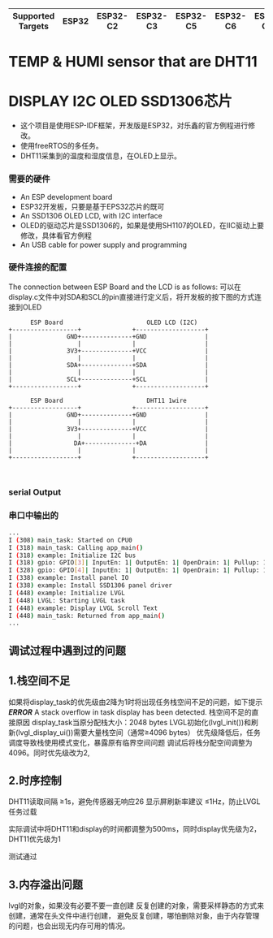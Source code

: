 | Supported Targets | ESP32 | ESP32-C2 | ESP32-C3 | ESP32-C5 | ESP32-C6 | ESP32-C61 | ESP32-H2 | ESP32-P4 | ESP32-S2 | ESP32-S3 |
| ----------------- | ----- | -------- | -------- | -------- | -------- | --------- | -------- | -------- | -------- | -------- |


#  TEMP & HUMI sensor that are DHT11
#  DISPLAY I2C OLED SSD1306芯片

* 这个项目是使用ESP-IDF框架，开发版是ESP32，对乐鑫的官方例程进行修改。
* 使用freeRTOS的多任务。
* DHT11采集到的温度和湿度信息，在OLED上显示。

### 需要的硬件

* An ESP development board
* ESP32开发板，只要是基于EPS32芯片的既可
* An SSD1306 OLED LCD, with I2C interface
* OLED的驱动芯片是SSD1306的，如果是使用SH1107的OLED，在IIC驱动上要修改，具体看官方例程
* An USB cable for power supply and programming

### 硬件连接的配置

The connection between ESP Board and the LCD is as follows:
可以在display.c文件中对SDA和SCL的pin直接进行定义后，将开发板的按下图的方式连接到OLED

```text
      ESP Board                       OLED LCD (I2C)
+------------------+              +-------------------+
|               GND+--------------+GND                |
|                  |              |                   |
|               3V3+--------------+VCC                |
|                  |              |                   |
|               SDA+--------------+SDA                |
|                  |              |                   |
|               SCL+--------------+SCL                |
+------------------+              +-------------------+

      ESP Board                       DHT11 1wire
+------------------+              +-------------------+
|               GND+--------------+GND                |
|                  |              |                   |
|               3V3+--------------+VCC                |
|                  |              |                   |
|                 DA+--------------+DA                |
|                  |              |                   |
+------------------+              +-------------------+



```





### serial Output
### 串口中输出的
```bash
...
I (308) main_task: Started on CPU0
I (318) main_task: Calling app_main()
I (318) example: Initialize I2C bus
I (318) gpio: GPIO[3]| InputEn: 1| OutputEn: 1| OpenDrain: 1| Pullup: 1| Pulldown: 0| Intr:0
I (328) gpio: GPIO[4]| InputEn: 1| OutputEn: 1| OpenDrain: 1| Pullup: 1| Pulldown: 0| Intr:0
I (338) example: Install panel IO
I (338) example: Install SSD1306 panel driver
I (448) example: Initialize LVGL
I (448) LVGL: Starting LVGL task
I (448) example: Display LVGL Scroll Text
I (448) main_task: Returned from app_main()
...
```

## 调试过程中遇到过的问题

## 1.栈空间不足

如果将display_task的优先级由2降为1时将出现任务栈空间不足的问题，如下提示
***ERROR*** A stack overflow in task display has been detected.
栈空间不足的直接原因‌
display_task当原分配栈大小：2048 bytes
LVGL初始化(lvgl_init())和刷新(lvgl_display_ui())需要大量栈空间（通常≥4096 bytes）
优先级降低后，任务调度导致栈使用模式变化，暴露原有临界空间问题
调试后将栈分配空间调整为4096。同时优先级改为2,

## 2.时序控制‌

DHT11读取间隔 ≥1s，避免传感器无响应26
显示屏刷新率建议 ≤1Hz，防止LVGL任务过载

实际调试中将DHT11和display的时间都调整为500ms，同时display优先级为2，DHT11优先级为1

测试通过

## 3.内存溢出问题

lvgl的对象，如果没有必要不要一直创建
反复创建的对象，需要采样静态的方式来创建，通常在头文件中进行创建，
避免反复创建，哪怕删除对象，由于内存管理的问题，也会出现无内存可用的情况。


